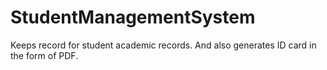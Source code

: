 # StudentManagementSystem
Keeps record for student academic records. And also generates ID card in the form of PDF.
